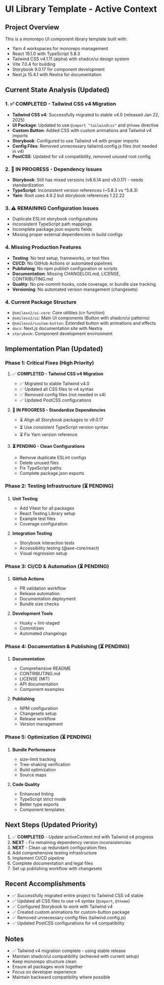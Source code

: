 # UI Library Template - Active Context

## Project Overview
This is a monorepo UI component library template built with:
- Yarn 4 workspaces for monorepo management
- React 19.1.0 with TypeScript 5.8.3
- Tailwind CSS v4.1.11 (alpha) with shadcn/ui design system
- Vite 7.0.4 for building
- Storybook 9.0.17 for component development
- Next.js 15.4.1 with Nextra for documentation

## Current State Analysis (Updated)

### 1. ✅ COMPLETED - Tailwind CSS v4 Migration
- **Tailwind CSS v4**: Successfully migrated to stable v4.0 (released Jan 22, 2025)
- **UI Package**: Updated to use `@import "tailwindcss"` and `@theme` directive
- **Custom Button**: Added CSS with custom animations and Tailwind v4 imports
- **Storybook**: Configured to use Tailwind v4 with proper imports
- **Config Files**: Removed unnecessary tailwind.config.js files (not needed in v4)
- **PostCSS**: Updated for v4 compatibility, removed unused root config

### 2. 🔄 IN PROGRESS - Dependency Issues
- **Storybook**: Still has mixed versions (v8.6.14 and v9.0.17) - needs standardization
- **TypeScript**: Inconsistent version references (~5.8.3 vs ^5.8.3)
- **Yarn**: Root uses 4.9.2 but storybook references 1.22.22

### 3. ⚠️ REMAINING Configuration Issues
- Duplicate ESLint storybook configurations
- Inconsistent TypeScript path mappings
- Incomplete package.json exports fields
- Missing proper external dependencies in build configs

### 4. Missing Production Features
- **Testing**: No test setup, frameworks, or test files
- **CI/CD**: No GitHub Actions or automated pipelines
- **Publishing**: No npm publish configuration or scripts
- **Documentation**: Missing CHANGELOG.md, LICENSE, CONTRIBUTING.md
- **Quality**: No pre-commit hooks, code coverage, or bundle size tracking
- **Versioning**: No automated version management (changesets)

### 4. Current Package Structure
- `@smilexx2/ui-core`: Core utilities (cn function)
- `@smilexx2/ui`: Main UI components (Button with shadcn/ui patterns)
- `@smilexx2/custom-button`: Extended button with animations and effects
- `docs`: Next.js documentation site with Nextra
- `storybook`: Component development environment

## Implementation Plan (Updated)

### Phase 1: Critical Fixes (High Priority)
1. ✅ **COMPLETED - Tailwind CSS v4 Migration**
   - ✅ Migrated to stable Tailwind v4.0
   - ✅ Updated all CSS files to v4 syntax
   - ✅ Removed config files (not needed in v4)
   - ✅ Updated PostCSS configurations

2. **🔄 IN PROGRESS - Standardize Dependencies**
   - ⏳ Align all Storybook packages to v9.0.17
   - ⏳ Use consistent TypeScript version syntax
   - ⏳ Fix Yarn version reference

3. **⏳ PENDING - Clean Configurations**
   - Remove duplicate ESLint configs
   - Delete unused files
   - Fix TypeScript paths
   - Complete package.json exports

### Phase 2: Testing Infrastructure (⏳ PENDING)
1. **Unit Testing**
   - Add Vitest for all packages
   - React Testing Library setup
   - Example test files
   - Coverage configuration

2. **Integration Testing**
   - Storybook interaction tests
   - Accessibility testing (@axe-core/react)
   - Visual regression setup

### Phase 3: CI/CD & Automation (⏳ PENDING)
1. **GitHub Actions**
   - PR validation workflow
   - Release automation
   - Documentation deployment
   - Bundle size checks

2. **Development Tools**
   - Husky + lint-staged
   - Commitizen
   - Automated changelogs

### Phase 4: Documentation & Publishing (⏳ PENDING)
1. **Documentation**
   - Comprehensive README
   - CONTRIBUTING.md
   - LICENSE (MIT)
   - API documentation
   - Component examples

2. **Publishing**
   - NPM configuration
   - Changesets setup
   - Release workflow
   - Version management

### Phase 5: Optimization (⏳ PENDING)
1. **Bundle Performance**
   - size-limit tracking
   - Tree-shaking verification
   - Build optimization
   - Source maps

2. **Code Quality**
   - Enhanced linting
   - TypeScript strict mode
   - Better type exports
   - Component templates

## Next Steps (Updated Priority)
1. ✅ **COMPLETED** - Update activeContext.md with Tailwind v4 progress
2. **NEXT** - Fix remaining dependency version inconsistencies
3. **NEXT** - Clean up redundant configuration files  
4. Add comprehensive testing infrastructure
5. Implement CI/CD pipeline
6. Complete documentation and legal files
7. Set up publishing workflow with changesets

## Recent Accomplishments
- ✅ Successfully migrated entire project to Tailwind CSS v4 stable
- ✅ Updated all CSS files to use v4 syntax (`@import`, `@theme`)
- ✅ Configured Storybook to work with Tailwind v4
- ✅ Created custom animations for custom-button package
- ✅ Removed unnecessary config files (tailwind.config.js)
- ✅ Updated PostCSS configurations for v4 compatibility

## Notes
- ✅ Tailwind v4 migration complete - using stable release
- Maintain shadcn/ui compatibility (achieved with current setup)
- Keep monorepo structure clean
- Ensure all packages work together
- Focus on developer experience
- Maintain backward compatibility where possible